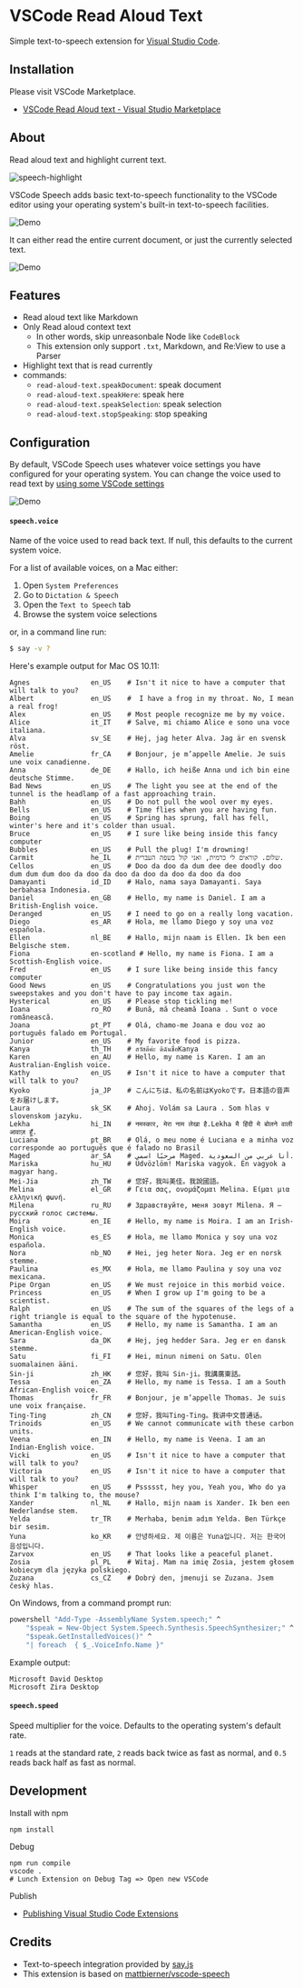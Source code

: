 # VSCode Read Aloud Text

Simple text-to-speech extension for [Visual Studio Code](https://code.visualstudio.com).

## Installation

Please visit VSCode Marketplace.

- [VSCode Read Aloud text - Visual Studio Marketplace](https://marketplace.visualstudio.com/items?itemName=azu.read-aloud-text)

## About

Read aloud text and highlight current text.

![speech-highlight](media/speech-highlight.gif)

VSCode Speech adds basic text-to-speech functionality to the VSCode editor using your operating system's built-in text-to-speech facilities.

![Demo](media/right-click-example.png)

It can either read the entire current document, or just the currently selected text.

![Demo](media/palette-example.png)

## Features

- Read aloud text like Markdown
- Only Read aloud context text
    - In other words, skip unreasonbale Node like `CodeBlock`
    - This extension only support `.txt`, Markdown, and Re:View to use a Parser
- Highlight text that is read currently
- commands:
    - `read-aloud-text.speakDocument`: speak document
    - `read-aloud-text.speakHere`: speak here
    - `read-aloud-text.speakSelection`: speak selection
    - `read-aloud-text.stopSpeaking`: stop speaking

## Configuration
By default, VSCode Speech uses whatever voice settings you have configured for your operating system. You can change the voice used to read text by [using some VSCode settings](https://code.visualstudio.com/docs/customization/userandworkspace)

![Demo](media/settings-example.png)

#### `speech.voice`
Name of the voice used to read back text. If null, this defaults to the current system voice. 

For a list of available voices, on a Mac either:

1. Open `System Preferences`
2. Go to `Dictation & Speech`
3. Open the `Text to Speech` tab
4. Browse the system voice selections

or, in a command line run:

```bash
$ say -v ?
```

Here's example output for Mac OS 10.11:

```
Agnes               en_US    # Isn't it nice to have a computer that will talk to you?
Albert              en_US    #  I have a frog in my throat. No, I mean a real frog!
Alex                en_US    # Most people recognize me by my voice.
Alice               it_IT    # Salve, mi chiamo Alice e sono una voce italiana.
Alva                sv_SE    # Hej, jag heter Alva. Jag är en svensk röst.
Amelie              fr_CA    # Bonjour, je m’appelle Amelie. Je suis une voix canadienne.
Anna                de_DE    # Hallo, ich heiße Anna und ich bin eine deutsche Stimme.
Bad News            en_US    # The light you see at the end of the tunnel is the headlamp of a fast approaching train.
Bahh                en_US    # Do not pull the wool over my eyes.
Bells               en_US    # Time flies when you are having fun.
Boing               en_US    # Spring has sprung, fall has fell, winter's here and it's colder than usual.
Bruce               en_US    # I sure like being inside this fancy computer
Bubbles             en_US    # Pull the plug! I'm drowning!
Carmit              he_IL    # שלום. קוראים לי כרמית, ואני קול בשפה העברית.
Cellos              en_US    # Doo da doo da dum dee dee doodly doo dum dum dum doo da doo da doo da doo da doo da doo da doo
Damayanti           id_ID    # Halo, nama saya Damayanti. Saya berbahasa Indonesia.
Daniel              en_GB    # Hello, my name is Daniel. I am a British-English voice.
Deranged            en_US    # I need to go on a really long vacation.
Diego               es_AR    # Hola, me llamo Diego y soy una voz española.
Ellen               nl_BE    # Hallo, mijn naam is Ellen. Ik ben een Belgische stem.
Fiona               en-scotland # Hello, my name is Fiona. I am a Scottish-English voice.
Fred                en_US    # I sure like being inside this fancy computer
Good News           en_US    # Congratulations you just won the sweepstakes and you don't have to pay income tax again.
Hysterical          en_US    # Please stop tickling me!
Ioana               ro_RO    # Bună, mă cheamă Ioana . Sunt o voce românească.
Joana               pt_PT    # Olá, chamo-me Joana e dou voz ao português falado em Portugal.
Junior              en_US    # My favorite food is pizza.
Kanya               th_TH    # สวัสดีค่ะ ดิฉันชื่อKanya
Karen               en_AU    # Hello, my name is Karen. I am an Australian-English voice.
Kathy               en_US    # Isn't it nice to have a computer that will talk to you?
Kyoko               ja_JP    # こんにちは、私の名前はKyokoです。日本語の音声をお届けします。
Laura               sk_SK    # Ahoj. Volám sa Laura . Som hlas v slovenskom jazyku.
Lekha               hi_IN    # नमस्कार, मेरा नाम लेखा है.Lekha मै हिंदी मे बोलने वाली आवाज़ हूँ.
Luciana             pt_BR    # Olá, o meu nome é Luciana e a minha voz corresponde ao português que é falado no Brasil
Maged               ar_SA    # مرحبًا اسمي Maged. أنا عربي من السعودية.
Mariska             hu_HU    # Üdvözlöm! Mariska vagyok. Én vagyok a magyar hang.
Mei-Jia             zh_TW    # 您好，我叫美佳。我說國語。
Melina              el_GR    # Γεια σας, ονομάζομαι Melina. Είμαι μια ελληνική φωνή.
Milena              ru_RU    # Здравствуйте, меня зовут Milena. Я – русский голос системы.
Moira               en_IE    # Hello, my name is Moira. I am an Irish-English voice.
Monica              es_ES    # Hola, me llamo Monica y soy una voz española.
Nora                nb_NO    # Hei, jeg heter Nora. Jeg er en norsk stemme.
Paulina             es_MX    # Hola, me llamo Paulina y soy una voz mexicana.
Pipe Organ          en_US    # We must rejoice in this morbid voice.
Princess            en_US    # When I grow up I'm going to be a scientist.
Ralph               en_US    # The sum of the squares of the legs of a right triangle is equal to the square of the hypotenuse.
Samantha            en_US    # Hello, my name is Samantha. I am an American-English voice.
Sara                da_DK    # Hej, jeg hedder Sara. Jeg er en dansk stemme.
Satu                fi_FI    # Hei, minun nimeni on Satu. Olen suomalainen ääni.
Sin-ji              zh_HK    # 您好，我叫 Sin-ji。我講廣東話。
Tessa               en_ZA    # Hello, my name is Tessa. I am a South African-English voice.
Thomas              fr_FR    # Bonjour, je m’appelle Thomas. Je suis une voix française.
Ting-Ting           zh_CN    # 您好，我叫Ting-Ting。我讲中文普通话。
Trinoids            en_US    # We cannot communicate with these carbon units.
Veena               en_IN    # Hello, my name is Veena. I am an Indian-English voice.
Vicki               en_US    # Isn't it nice to have a computer that will talk to you?
Victoria            en_US    # Isn't it nice to have a computer that will talk to you?
Whisper             en_US    # Pssssst, hey you, Yeah you, Who do ya think I'm talking to, the mouse?
Xander              nl_NL    # Hallo, mijn naam is Xander. Ik ben een Nederlandse stem.
Yelda               tr_TR    # Merhaba, benim adım Yelda. Ben Türkçe bir sesim.
Yuna                ko_KR    # 안녕하세요. 제 이름은 Yuna입니다. 저는 한국어 음성입니다.
Zarvox              en_US    # That looks like a peaceful planet.
Zosia               pl_PL    # Witaj. Mam na imię Zosia, jestem głosem kobiecym dla języka polskiego.
Zuzana              cs_CZ    # Dobrý den, jmenuji se Zuzana. Jsem český hlas.
```

On Windows, from a command prompt run:

```bat
powershell "Add-Type -AssemblyName System.speech;" ^
    "$speak = New-Object System.Speech.Synthesis.SpeechSynthesizer;" ^
    "$speak.GetInstalledVoices()" ^
    "| foreach  { $_.VoiceInfo.Name }"
```

Example output:

```
Microsoft David Desktop
Microsoft Zira Desktop
```

#### `speech.speed`
Speed multiplier for the voice. Defaults to the operating system's default rate.

`1` reads at the standard rate, `2` reads back twice as fast as normal, and `0.5` reads back half as fast as normal. 

## Development

Install with npm

    npm install

Debug

    npm run compile
    vscode .
    # Lunch Extension on Debug Tag => Open new VSCode

Publish

- [Publishing Visual Studio Code Extensions](https://code.visualstudio.com/docs/extensions/publish-extension#_get-a-personal-access-token)

## Credits

- Text-to-speech integration provided by [say.js](https://github.com/Marak/say.js/)
- This extension is based on [mattbierner/vscode-speech](https://github.com/mattbierner/vscode-speech)
